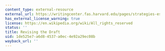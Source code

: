 ```yaml
---
content_type: external-resource
external_url: https://writingcenter.fas.harvard.edu/pages/strategies-essay-writing
has_external_license_warning: true
license: https://en.wikipedia.org/wiki/All_rights_reserved
status: ''
title: Revising the Draft
uid: 1de525e7-a6d8-4537-a0ec-4e92a29ec08b
wayback_url: ''
---
```

